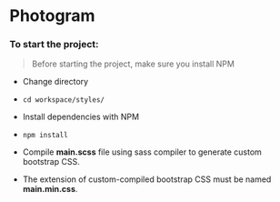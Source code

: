 # Photogram

### To start the project:


> Before starting the project, make sure you install NPM

- Change directory

- `cd workspace/styles/`

- Install dependencies with NPM

- `npm install`

- Compile **main.scss** file using sass compiler to generate custom bootstrap CSS. 

- The extension of custom-compiled bootstrap CSS must be named **main.min.css**.
